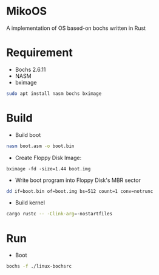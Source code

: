 # MikoOS

A implementation of OS based-on bochs written in Rust

# Requirement

- Bochs 2.6.11
- NASM
- bximage

```bash
sudo apt install nasm bochs bximage
```

# Build

- Build boot

```bash
nasm boot.asm -o boot.bin
```

- Create Floppy Disk Image:

```
bximage -fd -size=1.44 boot.img
```

- Write boot program into Floppy Disk's MBR sector

```bash
dd if=boot.bin of=boot.img bs=512 count=1 conv=notrunc
```

- Build kernel

```bash
cargo rustc -- -Clink-arg=-nostartfiles
```

# Run

- Boot

```bash
bochs -f ./linux-bochsrc
```

